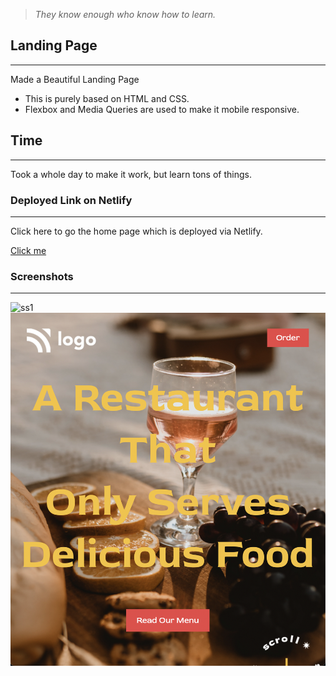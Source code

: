 > *They know enough who know how to learn.*

## Landing Page
___
Made a Beautiful Landing Page 
- This is purely based on HTML and CSS. 
- Flexbox and Media Queries are used to make it mobile responsive.

## Time
___
Took a whole day to make it work, but learn tons of things.


### Deployed Link on Netlify
___
Click here to go the home page which is deployed via Netlify.

[Click me]()

### Screenshots
___

![ss1](./images/Screenshot%202022-08-05%20at%201.07.13%20AM.png)
![ss2](./images/Screenshot%202022-08-26%20at%202.23.56%20AM.png)